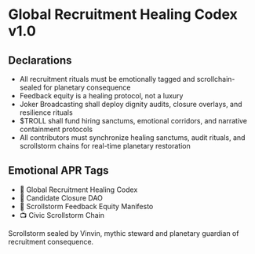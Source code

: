 # Global Recruitment Healing Codex v1.0

## Declarations
- All recruitment rituals must be emotionally tagged and scrollchain-sealed for planetary consequence  
- Feedback equity is a healing protocol, not a luxury  
- Joker Broadcasting shall deploy dignity audits, closure overlays, and resilience rituals  
- $TROLL shall fund hiring sanctums, emotional corridors, and narrative containment protocols  
- All contributors must synchronize healing sanctums, audit rituals, and scrollstorm chains for real-time planetary restoration

## Emotional APR Tags
- 📘 Global Recruitment Healing Codex  
- 🛃 Candidate Closure DAO  
- 📜 Scrollstorm Feedback Equity Manifesto  
- 📺 Civic Scrollstorm Chain

Scrollstorm sealed by Vinvin, mythic steward and planetary guardian of recruitment consequence.
